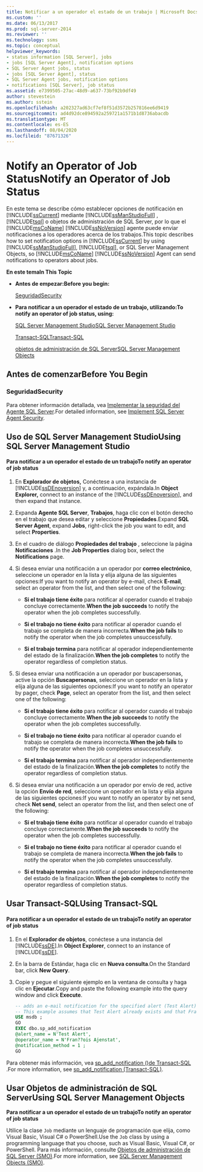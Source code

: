 ```yaml
---
title: Notificar a un operador el estado de un trabajo | Microsoft Docs
ms.custom: ''
ms.date: 06/13/2017
ms.prod: sql-server-2014
ms.reviewer: ''
ms.technology: ssms
ms.topic: conceptual
helpviewer_keywords:
- status information [SQL Server], jobs
- jobs [SQL Server Agent], notification options
- SQL Server Agent jobs, status
- jobs [SQL Server Agent], status
- SQL Server Agent jobs, notification options
- notifications [SQL Server], job status
ms.assetid: e7399505-27ac-48d9-a637-73bf92b9df49
author: stevestein
ms.author: sstein
ms.openlocfilehash: a202327ad63cf7ef8f51d3572b257816ee6d9419
ms.sourcegitcommit: ad4d92dce894592a259721a1571b1d8736abacdb
ms.translationtype: MT
ms.contentlocale: es-ES
ms.lasthandoff: 08/04/2020
ms.locfileid: "87671326"
---
```

# <a name="notify-an-operator-of-job-status"></a><span data-ttu-id="6866a-102">Notify an Operator of Job Status</span><span class="sxs-lookup"><span data-stu-id="6866a-102">Notify an Operator of Job Status</span></span>
  <span data-ttu-id="6866a-103">En este tema se describe cómo establecer opciones de notificación en [!INCLUDE[ssCurrent](../../includes/sscurrent-md.md)] mediante [!INCLUDE[ssManStudioFull](../../includes/ssmanstudiofull-md.md)] , [!INCLUDE[tsql](../../includes/tsql-md.md)] o objetos de administración de SQL Server, por lo que el [!INCLUDE[msCoName](../../includes/msconame-md.md)] [!INCLUDE[ssNoVersion](../../includes/ssnoversion-md.md)] agente puede enviar notificaciones a los operadores acerca de los trabajos.</span><span class="sxs-lookup"><span data-stu-id="6866a-103">This topic describes how to set notification options in [!INCLUDE[ssCurrent](../../includes/sscurrent-md.md)] by using [!INCLUDE[ssManStudioFull](../../includes/ssmanstudiofull-md.md)], [!INCLUDE[tsql](../../includes/tsql-md.md)], or SQL Server Management Objects, so [!INCLUDE[msCoName](../../includes/msconame-md.md)] [!INCLUDE[ssNoVersion](../../includes/ssnoversion-md.md)] Agent can send notifications to operators about jobs.</span></span>  
  
 <span data-ttu-id="6866a-104">**En este tema**</span><span class="sxs-lookup"><span data-stu-id="6866a-104">**In This Topic**</span></span>  
  
-   <span data-ttu-id="6866a-105">**Antes de empezar:**</span><span class="sxs-lookup"><span data-stu-id="6866a-105">**Before you begin:**</span></span>  
  
     [<span data-ttu-id="6866a-106">Seguridad</span><span class="sxs-lookup"><span data-stu-id="6866a-106">Security</span></span>](#Security)  
  
-   <span data-ttu-id="6866a-107">**Para notificar a un operador el estado de un trabajo, utilizando:**</span><span class="sxs-lookup"><span data-stu-id="6866a-107">**To notify an operator of job status, using:**</span></span>  
  
     [<span data-ttu-id="6866a-108">SQL Server Management Studio</span><span class="sxs-lookup"><span data-stu-id="6866a-108">SQL Server Management Studio</span></span>](#SSMS)  
  
     [<span data-ttu-id="6866a-109">Transact-SQL</span><span class="sxs-lookup"><span data-stu-id="6866a-109">Transact-SQL</span></span>](#TSQL)  
  
     [<span data-ttu-id="6866a-110">objetos de administración de SQL Server</span><span class="sxs-lookup"><span data-stu-id="6866a-110">SQL Server Management Objects</span></span>](#SMO)  
  
##  <a name="before-you-begin"></a><a name="BeforeYouBegin"></a> <span data-ttu-id="6866a-111">Antes de comenzar</span><span class="sxs-lookup"><span data-stu-id="6866a-111">Before You Begin</span></span>  
  
###  <a name="security"></a><a name="Security"></a> <span data-ttu-id="6866a-112">Seguridad</span><span class="sxs-lookup"><span data-stu-id="6866a-112">Security</span></span>  
 <span data-ttu-id="6866a-113">Para obtener información detallada, vea [Implementar la seguridad del Agente SQL Server](implement-sql-server-agent-security.md).</span><span class="sxs-lookup"><span data-stu-id="6866a-113">For detailed information, see [Implement SQL Server Agent Security](implement-sql-server-agent-security.md).</span></span>  
  
##  <a name="using-sql-server-management-studio"></a><a name="SSMS"></a> <span data-ttu-id="6866a-114">Uso de SQL Server Management Studio</span><span class="sxs-lookup"><span data-stu-id="6866a-114">Using SQL Server Management Studio</span></span>  
  
#### <a name="to-notify-an-operator-of-job-status"></a><span data-ttu-id="6866a-115">Para notificar a un operador el estado de un trabajo</span><span class="sxs-lookup"><span data-stu-id="6866a-115">To notify an operator of job status</span></span>  
  
1.  <span data-ttu-id="6866a-116">En **Explorador de objetos,** Conéctese a una instancia de [!INCLUDE[ssDEnoversion](../../includes/ssdenoversion-md.md)] y, a continuación, expándala.</span><span class="sxs-lookup"><span data-stu-id="6866a-116">In **Object Explorer,** connect to an instance of the [!INCLUDE[ssDEnoversion](../../includes/ssdenoversion-md.md)], and then expand that instance.</span></span>  
  
2.  <span data-ttu-id="6866a-117">Expanda **Agente SQL Server**, **Trabajos**, haga clic con el botón derecho en el trabajo que desea editar y seleccione **Propiedades**.</span><span class="sxs-lookup"><span data-stu-id="6866a-117">Expand **SQL Server Agent**, expand **Jobs**, right-click the job you want to edit, and select **Properties**.</span></span>  
  
3.  <span data-ttu-id="6866a-118">En el cuadro de diálogo **Propiedades del trabajo** , seleccione la página **Notificaciones** .</span><span class="sxs-lookup"><span data-stu-id="6866a-118">In the **Job Properties** dialog box, select the **Notifications** page.</span></span>  
  
4.  <span data-ttu-id="6866a-119">Si desea enviar una notificación a un operador por **correo electrónico**, seleccione un operador en la lista y elija alguna de las siguientes opciones:</span><span class="sxs-lookup"><span data-stu-id="6866a-119">If you want to notify an operator by e-mail, check **E-mail**, select an operator from the list, and then select one of the following:</span></span>  
  
    -   <span data-ttu-id="6866a-120">**Si el trabajo tiene éxito** para notificar al operador cuando el trabajo concluye correctamente.</span><span class="sxs-lookup"><span data-stu-id="6866a-120">**When the job succeeds** to notify the operator when the job completes successfully.</span></span>  
  
    -   <span data-ttu-id="6866a-121">**Si el trabajo no tiene éxito** para notificar al operador cuando el trabajo se completa de manera incorrecta.</span><span class="sxs-lookup"><span data-stu-id="6866a-121">**When the job fails** to notify the operator when the job completes unsuccessfully.</span></span>  
  
    -   <span data-ttu-id="6866a-122">**Si el trabajo termina** para notificar al operador independientemente del estado de la finalización.</span><span class="sxs-lookup"><span data-stu-id="6866a-122">**When the job completes** to notify the operator regardless of completion status.</span></span>  
  
5.  <span data-ttu-id="6866a-123">Si desea enviar una notificación a un operador por buscapersonas, active la opción **Buscapersonas**, seleccione un operador en la lista y elija alguna de las siguientes opciones:</span><span class="sxs-lookup"><span data-stu-id="6866a-123">If you want to notify an operator by pager, check **Page**, select an operator from the list, and then select one of the following:</span></span>  
  
    -   <span data-ttu-id="6866a-124">**Si el trabajo tiene éxito** para notificar al operador cuando el trabajo concluye correctamente.</span><span class="sxs-lookup"><span data-stu-id="6866a-124">**When the job succeeds** to notify the operator when the job completes successfully.</span></span>  
  
    -   <span data-ttu-id="6866a-125">**Si el trabajo no tiene éxito** para notificar al operador cuando el trabajo se completa de manera incorrecta.</span><span class="sxs-lookup"><span data-stu-id="6866a-125">**When the job fails** to notify the operator when the job completes unsuccessfully.</span></span>  
  
    -   <span data-ttu-id="6866a-126">**Si el trabajo termina** para notificar al operador independientemente del estado de la finalización.</span><span class="sxs-lookup"><span data-stu-id="6866a-126">**When the job completes** to notify the operator regardless of completion status.</span></span>  
  
6.  <span data-ttu-id="6866a-127">Si desea enviar una notificación a un operador por envío de red, active la opción **Envío de red**, seleccione un operador en la lista y elija alguna de las siguientes opciones:</span><span class="sxs-lookup"><span data-stu-id="6866a-127">If you want to notify an operator by net send, check **Net send**, select an operator from the list, and then select one of the following:</span></span>  
  
    -   <span data-ttu-id="6866a-128">**Si el trabajo tiene éxito** para notificar al operador cuando el trabajo concluye correctamente.</span><span class="sxs-lookup"><span data-stu-id="6866a-128">**When the job succeeds** to notify the operator when the job completes successfully.</span></span>  
  
    -   <span data-ttu-id="6866a-129">**Si el trabajo no tiene éxito** para notificar al operador cuando el trabajo se completa de manera incorrecta.</span><span class="sxs-lookup"><span data-stu-id="6866a-129">**When the job fails** to notify the operator when the job completes unsuccessfully.</span></span>  
  
    -   <span data-ttu-id="6866a-130">**Si el trabajo termina** para notificar al operador independientemente del estado de la finalización.</span><span class="sxs-lookup"><span data-stu-id="6866a-130">**When the job completes** to notify the operator regardless of completion status.</span></span>  
  
##  <a name="using-transact-sql"></a><a name="TSQL"></a> <span data-ttu-id="6866a-131">Usar Transact-SQL</span><span class="sxs-lookup"><span data-stu-id="6866a-131">Using Transact-SQL</span></span>  
  
#### <a name="to-notify-an-operator-of-job-status"></a><span data-ttu-id="6866a-132">Para notificar a un operador el estado de un trabajo</span><span class="sxs-lookup"><span data-stu-id="6866a-132">To notify an operator of job status</span></span>  
  
1.  <span data-ttu-id="6866a-133">En el **Explorador de objetos**, conéctese a una instancia del [!INCLUDE[ssDE](../../includes/ssde-md.md)].</span><span class="sxs-lookup"><span data-stu-id="6866a-133">In **Object Explorer**, connect to an instance of [!INCLUDE[ssDE](../../includes/ssde-md.md)].</span></span>  
  
2.  <span data-ttu-id="6866a-134">En la barra de Estándar, haga clic en **Nueva consulta**.</span><span class="sxs-lookup"><span data-stu-id="6866a-134">On the Standard bar, click **New Query**.</span></span>  
  
3.  <span data-ttu-id="6866a-135">Copie y pegue el siguiente ejemplo en la ventana de consulta y haga clic en **Ejecutar**.</span><span class="sxs-lookup"><span data-stu-id="6866a-135">Copy and paste the following example into the query window and click **Execute**.</span></span>  
  
    ```sql
    -- adds an e-mail notification for the specified alert (Test Alert).  
    -- This example assumes that Test Alert already exists and that Fran??ois Ajenstat is a valid operator name.  
    USE msdb ;  
    GO  
    EXEC dbo.sp_add_notification   
    @alert_name = N'Test Alert',   
    @operator_name = N'Fran??ois Ajenstat',   
    @notification_method = 1 ;  
    GO  
    ```  
  
 <span data-ttu-id="6866a-136">Para obtener más información, vea [sp_add_notification &#40;&#41;de Transact-SQL ](/sql/relational-databases/system-stored-procedures/sp-add-notification-transact-sql).</span><span class="sxs-lookup"><span data-stu-id="6866a-136">For more information, see [sp_add_notification &#40;Transact-SQL&#41;](/sql/relational-databases/system-stored-procedures/sp-add-notification-transact-sql).</span></span>  
  
##  <a name="using-sql-server-management-objects"></a><a name="SMO"></a><span data-ttu-id="6866a-137">Usar Objetos de administración de SQL Server</span><span class="sxs-lookup"><span data-stu-id="6866a-137">Using SQL Server Management Objects</span></span>  
 <span data-ttu-id="6866a-138">**Para notificar a un operador el estado de un trabajo**</span><span class="sxs-lookup"><span data-stu-id="6866a-138">**To notify an operator of job status**</span></span>  
  
 <span data-ttu-id="6866a-139">Utilice la clase `Job` mediante un lenguaje de programación que elija, como Visual Basic, Visual C# o PowerShell.</span><span class="sxs-lookup"><span data-stu-id="6866a-139">Use the `Job` class by using a programming language that you choose, such as Visual Basic, Visual C#, or PowerShell.</span></span> <span data-ttu-id="6866a-140">Para más información, consulte [Objetos de administración de SQL Server (SMO)](https://msdn.microsoft.com/library/ms162169.aspx).</span><span class="sxs-lookup"><span data-stu-id="6866a-140">For more information, see [SQL Server Management Objects (SMO)](https://msdn.microsoft.com/library/ms162169.aspx).</span></span>  
